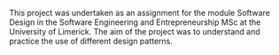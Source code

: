 This project was undertaken as an assignment for the module Software Design in the Software Engineering and Entrepreneurship MSc at the University of Limerick.
The aim of the project was to understand and practice the use of different design patterns.
